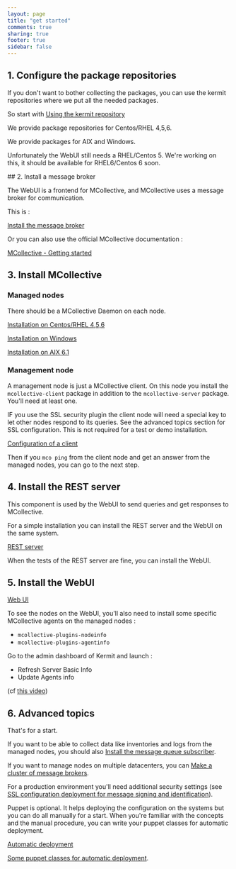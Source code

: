 ```yaml
---
layout: page
title: "get started"
comments: true
sharing: true
footer: true
sidebar: false 
---
```



## 1. Configure the package repositories

If you don't want to bother collecting the packages, you can use the kermit repositories where we put all the needed packages.

So start with [Using the kermit repository](/doc/using_the_repo.html)

We provide package repositories for Centos/RHEL 4,5,6. 

We provide packages for AIX and Windows.

Unfortunately the WebUI still needs a RHEL/Centos 5. We're working on this, it should be available for RHEL6/Centos 6 soon.

## 2. Install a message broker

The WebUI is a frontend for MCollective, and MCollective uses a message broker for communication.

This is :

[Install the message broker](/doc/mcollective/broker_activemq_install.html)

Or you can also use the official MCollective documentation :

[MCollective - Getting started](http://docs.puppetlabs.com/mcollective/reference/basic/gettingstarted.html#download-and-install)

## 3. Install MCollective

### Managed nodes

There should be a MCollective Daemon on each node.

[Installation on Centos/RHEL 4,5,6](/doc/mcollective/rhel_install.html)

[Installation on Windows](/doc/mcollective/windows_install.html)

[Installation on AIX 6.1](/doc/mcollective/aix_install.html)

### Management node

A management node is just a MCollective client. On this node you install the `mcollective-client` package in addition to the `mcollective-server` package. You'll need at least one. 

IF you use the SSL security plugin the client node will need a special key to let other nodes respond to its queries. See the advanced topics section for SSL configuration. This is not required for a test or demo installation.

[Configuration of a client](/doc/mcollective/client.html)

Then if you `mco ping` from the client node and get an answer from the managed nodes, you can go to the next step.

## 4. Install the REST server

This component is used by the WebUI to send queries and get responses to MCollective.

For a simple installation you can install the REST server and the WebUI on the same system.

[REST server](http://www.kermit.fr/documentation/restmco/install.html)

When the tests of the REST server are fine, you can install the WebUI.

## 5. Install the WebUI

[Web UI](http://www.kermit.fr/documentation/webui/install.html)

To see the nodes on the WebUI, you'll also need to install some specific MCollective agents on the managed nodes :

* `mcollective-plugins-nodeinfo`
* `mcollective-plugins-agentinfo`

Go to the admin dashboard of Kermit and launch :

* Refresh Server Basic Info
* Update Agents info

(cf [this video](http://www.youtube.com/watch?v=cN-ZmtemdMI&list=PLE6AD5E02BB4B773D&index=4&feature=plpp_video))

## 6. Advanced topics

That's for a start.

If you want to be able to collect data like inventories and logs from the managed nodes, you should also [Install the message queue subscriber](http://www.kermit.fr/documentation/mqrecv/install.html).


If you want to manage nodes on multiple datacenters, you can [Make a cluster of message brokers](http://www.kermit.fr/documentation/mcollective/cluster.html).


For a production environment you'll need additional security settings (see [SSL configuration deployment for message signing and identification](http://www.kermit.fr/documentation/mcollective/ssl.html)).


Puppet is optional. It helps deploying the configuration on the systems but you can do all manually for a start.
When you're familiar with the concepts and the manual procedure, you can write your puppet classes for automatic deployment.

[Automatic deployment](/doc/mcollective/autodeploy.html)

[Some puppet classes for automatic deployment](https://github.com/thinkfr/puppetclasses).

